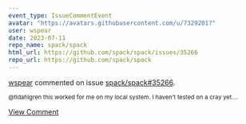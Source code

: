 ```yaml
---
event_type: IssueCommentEvent
avatar: "https://avatars.githubusercontent.com/u/7329201?"
user: wspear
date: 2023-07-11
repo_name: spack/spack
html_url: https://github.com/spack/spack/issues/35266
repo_url: https://github.com/spack/spack
---
```


<a href='https://github.com/wspear' target='_blank'>wspear</a> commented on issue <a href='https://github.com/spack/spack/issues/35266' target='_blank'>spack/spack#35266</a>.

<small>@tldahlgren this worked for me on my local system. I haven't tested on a cray yet....</small>

<a href='https://github.com/spack/spack/issues/35266' target='_blank'>View Comment</a>